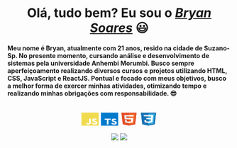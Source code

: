  <h1 align="center">Olá, tudo bem? Eu sou o <a href="https://www.linkedin.com/in/bryan-soares-7bb5061ab"><i>Bryan Soares</i></a> 😃️</h1>
 <h4>Meu nome é Bryan, atualmente com 21 anos, resido na cidade de Suzano-Sp. No presente momento, cursando análise e desenvolvimento de sistemas pela universidade Anhembi Morumbi. Busco sempre aperfeiçoamento realizando diversos cursos e projetos utilizando HTML, CSS, JavaScript e ReactJS. Pontual e focado com meus objetivos, busco a melhor forma de exercer minhas atividades, otimizando tempo e realizando minhas obrigações com responsabilidade.
😎</h4>

<div align="center" valign="top"><br>

  <img align="center" alt="Js" height="30" width="40" src="https://raw.githubusercontent.com/devicons/devicon/master/icons/javascript/javascript-plain.svg">
  <img align="center" alt="Js" height="30" width="40" src="https://raw.githubusercontent.com/devicons/devicon/master/icons/typescript/typescript-plain.svg">
  <img align="center" alt="HTML" height="30" width="40" src="https://raw.githubusercontent.com/devicons/devicon/master/icons/html5/html5-original.svg">
  <img align="center" alt="CSS" height="30" width="40" src="https://raw.githubusercontent.com/devicons/devicon/master/icons/css3/css3-original.svg">
 
</div><br>

<div align="center">
  <a href="https://www.instagram.com/bryanndevsao_/" target="_blank"><img src="https://img.shields.io/badge/-Instagram-%23E4405F?style=for-the-badge&logo=instagram&logoColor=white" target="_blank"></a>
  <!-- <a href="https://www.facebook.com/bryan.soares.92123/" target="_blank"><img src="https://img.shields.io/badge/Facebook-1877F2?style=for-the-badge&logo=facebook&logoColor=white" target="_blank"></a>  -->
  <a href="https://www.linkedin.com/in/bryan-soares-7bb5061ab" target="_blank"><img src="https://img.shields.io/badge/-LinkedIn-%230077B5?style=for-the-badge&logo=linkedin&logoColor=white" target="_blank"> </a> 
  </div> 
</div>

